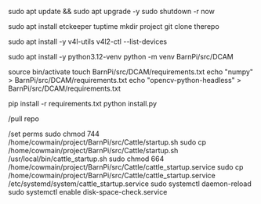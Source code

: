 sudo apt update && sudo apt upgrade -y 
sudo shutdown -r now 

sudo apt install etckeeper tuptime
mkdir project
git clone therepo

sudo apt install -y v4l-utils
v4l2-ctl --list-devices

sudo apt install -y python3.12-venv
python -m venv BarnPi/src/DCAM

source bin/activate
touch BarnPi/src/DCAM/requirements.txt
echo "numpy" > BarnPi/src/DCAM/requirements.txt
echo "opencv-python-headless" > BarnPi/src/DCAM/requirements.txt

pip install -r requirements.txt
python install.py

/pull repo

/set perms
sudo chmod 744 /home/cowmain/project/BarnPi/src/Cattle/startup.sh
sudo cp /home/cowmain/project/BarnPi/src/Cattle/startup.sh /usr/local/bin/cattle_startup.sh
sudo chmod 664 /home/cowmain/project/BarnPi/src/Cattle/cattle_startup.service
sudo cp /home/cowmain/project/BarnPi/src/Cattle/cattle_startup.service /etc/systemd/system/cattle_startup.service
sudo systemctl daemon-reload
sudo systemctl enable disk-space-check.service
